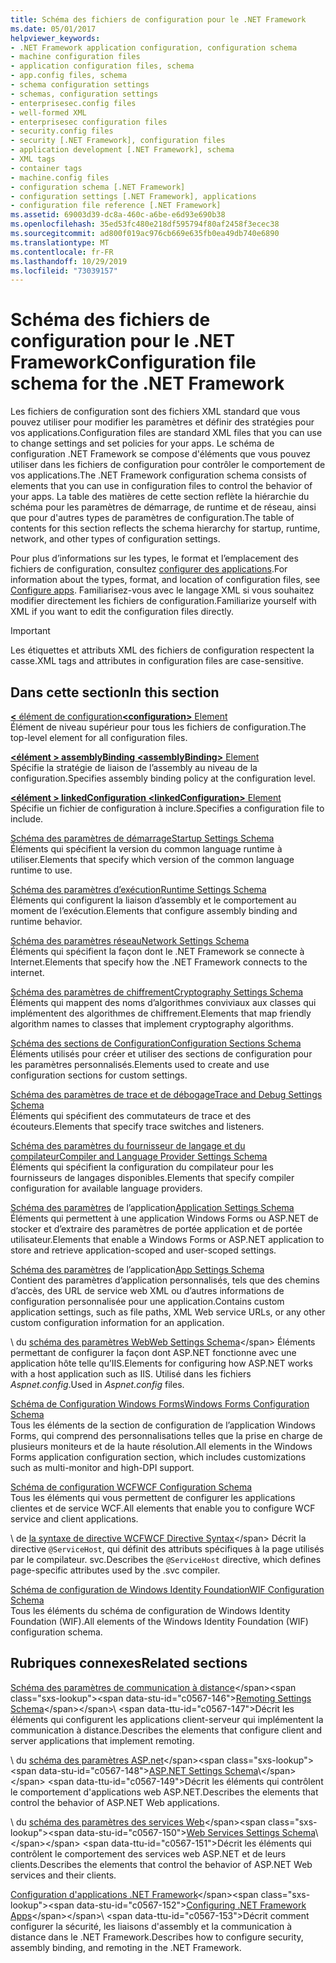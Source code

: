 ```yaml
---
title: Schéma des fichiers de configuration pour le .NET Framework
ms.date: 05/01/2017
helpviewer_keywords:
- .NET Framework application configuration, configuration schema
- machine configuration files
- application configuration files, schema
- app.config files, schema
- schema configuration settings
- schemas, configuration settings
- enterprisesec.config files
- well-formed XML
- enterprisesec configuration files
- security.config files
- security [.NET Framework], configuration files
- application development [.NET Framework], schema
- XML tags
- container tags
- machine.config files
- configuration schema [.NET Framework]
- configuration settings [.NET Framework], applications
- configuration file reference [.NET Framework]
ms.assetid: 69003d39-dc8a-460c-a6be-e6d93e690b38
ms.openlocfilehash: 35ed53fc480e218df595794f80af2458f3ecec38
ms.sourcegitcommit: ad800f019ac976cb669e635fb0ea49db740e6890
ms.translationtype: MT
ms.contentlocale: fr-FR
ms.lasthandoff: 10/29/2019
ms.locfileid: "73039157"
---
```

# <a name="configuration-file-schema-for-the-net-framework"></a><span data-ttu-id="c0567-102">Schéma des fichiers de configuration pour le .NET Framework</span><span class="sxs-lookup"><span data-stu-id="c0567-102">Configuration file schema for the .NET Framework</span></span>

<span data-ttu-id="c0567-103">Les fichiers de configuration sont des fichiers XML standard que vous pouvez utiliser pour modifier les paramètres et définir des stratégies pour vos applications.</span><span class="sxs-lookup"><span data-stu-id="c0567-103">Configuration files are standard XML files that you can use to change settings and set policies for your apps.</span></span> <span data-ttu-id="c0567-104">Le schéma de configuration .NET Framework se compose d'éléments que vous pouvez utiliser dans les fichiers de configuration pour contrôler le comportement de vos applications.</span><span class="sxs-lookup"><span data-stu-id="c0567-104">The .NET Framework configuration schema consists of elements that you can use in configuration files to control the behavior of your apps.</span></span> <span data-ttu-id="c0567-105">La table des matières de cette section reflète la hiérarchie du schéma pour les paramètres de démarrage, de runtime et de réseau, ainsi que pour d'autres types de paramètres de configuration.</span><span class="sxs-lookup"><span data-stu-id="c0567-105">The table of contents for this section reflects the schema hierarchy for startup, runtime, network, and other types of configuration settings.</span></span>

<span data-ttu-id="c0567-106">Pour plus d’informations sur les types, le format et l’emplacement des fichiers de configuration, consultez [configurer des applications](../index.md).</span><span class="sxs-lookup"><span data-stu-id="c0567-106">For information about the types, format, and location of configuration files, see [Configure apps](../index.md).</span></span> <span data-ttu-id="c0567-107">Familiarisez-vous avec le langage XML si vous souhaitez modifier directement les fichiers de configuration.</span><span class="sxs-lookup"><span data-stu-id="c0567-107">Familiarize yourself with XML if you want to edit the configuration files directly.</span></span>

> [!IMPORTANT]
> <span data-ttu-id="c0567-108">Les étiquettes et attributs XML des fichiers de configuration respectent la casse.</span><span class="sxs-lookup"><span data-stu-id="c0567-108">XML tags and attributes in configuration files are case-sensitive.</span></span>

## <a name="in-this-section"></a><span data-ttu-id="c0567-109">Dans cette section</span><span class="sxs-lookup"><span data-stu-id="c0567-109">In this section</span></span>

<span data-ttu-id="c0567-110">[ **\<** élément de configuration](configuration-element.md)</span><span class="sxs-lookup"><span data-stu-id="c0567-110">[**\<configuration>** Element](configuration-element.md)</span></span>\
<span data-ttu-id="c0567-111">Élément de niveau supérieur pour tous les fichiers de configuration.</span><span class="sxs-lookup"><span data-stu-id="c0567-111">The top-level element for all configuration files.</span></span>

<span data-ttu-id="c0567-112">[ **\<élément > assemblyBinding** ](assemblybinding-element-for-configuration.md)</span><span class="sxs-lookup"><span data-stu-id="c0567-112">[**\<assemblyBinding>** Element](assemblybinding-element-for-configuration.md)</span></span>\
<span data-ttu-id="c0567-113">Spécifie la stratégie de liaison de l’assembly au niveau de la configuration.</span><span class="sxs-lookup"><span data-stu-id="c0567-113">Specifies assembly binding policy at the configuration level.</span></span>

<span data-ttu-id="c0567-114">[ **\<élément > linkedConfiguration** ](linkedconfiguration-element.md)</span><span class="sxs-lookup"><span data-stu-id="c0567-114">[**\<linkedConfiguration>** Element](linkedconfiguration-element.md)</span></span>\
<span data-ttu-id="c0567-115">Spécifie un fichier de configuration à inclure.</span><span class="sxs-lookup"><span data-stu-id="c0567-115">Specifies a configuration file to include.</span></span>

<span data-ttu-id="c0567-116">[Schéma des paramètres de démarrage](./startup/index.md)</span><span class="sxs-lookup"><span data-stu-id="c0567-116">[Startup Settings Schema](./startup/index.md)</span></span>\
<span data-ttu-id="c0567-117">Éléments qui spécifient la version du common language runtime à utiliser.</span><span class="sxs-lookup"><span data-stu-id="c0567-117">Elements that specify which version of the common language runtime to use.</span></span>

<span data-ttu-id="c0567-118">[Schéma des paramètres d’exécution](./runtime/index.md)</span><span class="sxs-lookup"><span data-stu-id="c0567-118">[Runtime Settings Schema](./runtime/index.md)</span></span>\
<span data-ttu-id="c0567-119">Éléments qui configurent la liaison d’assembly et le comportement au moment de l’exécution.</span><span class="sxs-lookup"><span data-stu-id="c0567-119">Elements that configure assembly binding and runtime behavior.</span></span>

<span data-ttu-id="c0567-120">[Schéma des paramètres réseau](./network/index.md)</span><span class="sxs-lookup"><span data-stu-id="c0567-120">[Network Settings Schema](./network/index.md)</span></span>\
<span data-ttu-id="c0567-121">Éléments qui spécifient la façon dont le .NET Framework se connecte à Internet.</span><span class="sxs-lookup"><span data-stu-id="c0567-121">Elements that specify how the .NET Framework connects to the internet.</span></span>

<span data-ttu-id="c0567-122">[Schéma des paramètres de chiffrement](./cryptography/index.md)</span><span class="sxs-lookup"><span data-stu-id="c0567-122">[Cryptography Settings Schema](./cryptography/index.md)</span></span>\
<span data-ttu-id="c0567-123">Éléments qui mappent des noms d’algorithmes conviviaux aux classes qui implémentent des algorithmes de chiffrement.</span><span class="sxs-lookup"><span data-stu-id="c0567-123">Elements that map friendly algorithm names to classes that implement cryptography algorithms.</span></span>

<span data-ttu-id="c0567-124">[Schéma des sections de Configuration](configuration-sections-schema.md)</span><span class="sxs-lookup"><span data-stu-id="c0567-124">[Configuration Sections Schema](configuration-sections-schema.md)</span></span>\
<span data-ttu-id="c0567-125">Éléments utilisés pour créer et utiliser des sections de configuration pour les paramètres personnalisés.</span><span class="sxs-lookup"><span data-stu-id="c0567-125">Elements used to create and use configuration sections for custom settings.</span></span>

<span data-ttu-id="c0567-126">[Schéma des paramètres de trace et de débogage](./trace-debug/index.md)</span><span class="sxs-lookup"><span data-stu-id="c0567-126">[Trace and Debug Settings Schema](./trace-debug/index.md)</span></span>\
<span data-ttu-id="c0567-127">Éléments qui spécifient des commutateurs de trace et des écouteurs.</span><span class="sxs-lookup"><span data-stu-id="c0567-127">Elements that specify trace switches and listeners.</span></span>

<span data-ttu-id="c0567-128">[Schéma des paramètres du fournisseur de langage et du compilateur](./compiler/index.md)</span><span class="sxs-lookup"><span data-stu-id="c0567-128">[Compiler and Language Provider Settings Schema](./compiler/index.md)</span></span>\
<span data-ttu-id="c0567-129">Éléments qui spécifient la configuration du compilateur pour les fournisseurs de langages disponibles.</span><span class="sxs-lookup"><span data-stu-id="c0567-129">Elements that specify compiler configuration for available language providers.</span></span>

<span data-ttu-id="c0567-130">[Schéma des paramètres](application-settings-schema.md) de l’application</span><span class="sxs-lookup"><span data-stu-id="c0567-130">[Application Settings Schema](application-settings-schema.md)</span></span>\
<span data-ttu-id="c0567-131">Éléments qui permettent à une application Windows Forms ou ASP.NET de stocker et d’extraire des paramètres de portée application et de portée utilisateur.</span><span class="sxs-lookup"><span data-stu-id="c0567-131">Elements that enable a Windows Forms or ASP.NET application to store and retrieve application-scoped and user-scoped settings.</span></span>

<span data-ttu-id="c0567-132">[Schéma des paramètres](./appsettings/index.md) de l’application</span><span class="sxs-lookup"><span data-stu-id="c0567-132">[App Settings Schema](./appsettings/index.md)</span></span>\
<span data-ttu-id="c0567-133">Contient des paramètres d’application personnalisés, tels que des chemins d’accès, des URL de service web XML ou d’autres informations de configuration personnalisée pour une application.</span><span class="sxs-lookup"><span data-stu-id="c0567-133">Contains custom application settings, such as file paths, XML Web service URLs, or any other custom configuration information for an application.</span></span>

<span data-ttu-id="c0567-134">\ du [schéma des paramètres Web](./web/index.md)</span><span class="sxs-lookup"><span data-stu-id="c0567-134">[Web Settings Schema](./web/index.md)\</span></span>
<span data-ttu-id="c0567-135">Éléments permettant de configurer la façon dont ASP.NET fonctionne avec une application hôte telle qu’IIS.</span><span class="sxs-lookup"><span data-stu-id="c0567-135">Elements for configuring how ASP.NET works with a host application such as IIS.</span></span> <span data-ttu-id="c0567-136">Utilisé dans les fichiers *Aspnet.config*.</span><span class="sxs-lookup"><span data-stu-id="c0567-136">Used in *Aspnet.config* files.</span></span>

<span data-ttu-id="c0567-137">[Schéma de Configuration Windows Forms](winforms/index.md)</span><span class="sxs-lookup"><span data-stu-id="c0567-137">[Windows Forms Configuration Schema](winforms/index.md)</span></span>\
<span data-ttu-id="c0567-138">Tous les éléments de la section de configuration de l’application Windows Forms, qui comprend des personnalisations telles que la prise en charge de plusieurs moniteurs et de la haute résolution.</span><span class="sxs-lookup"><span data-stu-id="c0567-138">All elements in the Windows Forms application configuration section, which includes customizations such as multi-monitor and high-DPI support.</span></span>

<span data-ttu-id="c0567-139">[Schéma de configuration WCF](./wcf/index.md)</span><span class="sxs-lookup"><span data-stu-id="c0567-139">[WCF Configuration Schema](./wcf/index.md)</span></span>\
<span data-ttu-id="c0567-140">Tous les éléments qui vous permettent de configurer les applications clientes et de service WCF.</span><span class="sxs-lookup"><span data-stu-id="c0567-140">All elements that enable you to configure WCF service and client applications.</span></span>

<span data-ttu-id="c0567-141">\ de [la syntaxe de directive WCF](./wcf-directive/index.md)</span><span class="sxs-lookup"><span data-stu-id="c0567-141">[WCF Directive Syntax](./wcf-directive/index.md)\</span></span>
<span data-ttu-id="c0567-142">Décrit la directive `@ServiceHost`, qui définit des attributs spécifiques à la page utilisés par le compilateur. svc.</span><span class="sxs-lookup"><span data-stu-id="c0567-142">Describes the `@ServiceHost` directive, which defines page-specific attributes used by the .svc compiler.</span></span>

<span data-ttu-id="c0567-143">[Schéma de configuration de Windows Identity Foundation](windows-identity-foundation/index.md)</span><span class="sxs-lookup"><span data-stu-id="c0567-143">[WIF Configuration Schema](windows-identity-foundation/index.md)</span></span>\
<span data-ttu-id="c0567-144">Tous les éléments du schéma de configuration de Windows Identity Foundation (WIF).</span><span class="sxs-lookup"><span data-stu-id="c0567-144">All elements of the Windows Identity Foundation (WIF) configuration schema.</span></span>

## <a name="related-sections"></a><span data-ttu-id="c0567-145">Rubriques connexes</span><span class="sxs-lookup"><span data-stu-id="c0567-145">Related sections</span></span>

<span data-ttu-id="c0567-146">[Schéma des paramètres de communication à distance](https://docs.microsoft.com/previous-versions/dotnet/netframework-4.0/z415cf9a(v=vs.100))</span><span class="sxs-lookup"><span data-stu-id="c0567-146">[Remoting Settings Schema](https://docs.microsoft.com/previous-versions/dotnet/netframework-4.0/z415cf9a(v=vs.100))</span></span>\
<span data-ttu-id="c0567-147">Décrit les éléments qui configurent les applications client-serveur qui implémentent la communication à distance.</span><span class="sxs-lookup"><span data-stu-id="c0567-147">Describes the elements that configure client and server applications that implement remoting.</span></span>

<span data-ttu-id="c0567-148">\ du [schéma des paramètres ASP.net](https://docs.microsoft.com/previous-versions/dotnet/netframework-4.0/b5ysx397(v=vs.100))</span><span class="sxs-lookup"><span data-stu-id="c0567-148">[ASP.NET Settings Schema](https://docs.microsoft.com/previous-versions/dotnet/netframework-4.0/b5ysx397(v=vs.100))\</span></span>
<span data-ttu-id="c0567-149">Décrit les éléments qui contrôlent le comportement d'applications web ASP.NET.</span><span class="sxs-lookup"><span data-stu-id="c0567-149">Describes the elements that control the behavior of ASP.NET Web applications.</span></span>

<span data-ttu-id="c0567-150">\ du [schéma des paramètres des services Web](https://docs.microsoft.com/previous-versions/dotnet/netframework-4.0/cctwteet(v=vs.100))</span><span class="sxs-lookup"><span data-stu-id="c0567-150">[Web Services Settings Schema](https://docs.microsoft.com/previous-versions/dotnet/netframework-4.0/cctwteet(v=vs.100))\</span></span>
<span data-ttu-id="c0567-151">Décrit les éléments qui contrôlent le comportement des services web ASP.NET et de leurs clients.</span><span class="sxs-lookup"><span data-stu-id="c0567-151">Describes the elements that control the behavior of ASP.NET Web services and their clients.</span></span>

<span data-ttu-id="c0567-152">[Configuration d'applications .NET Framework](https://docs.microsoft.com/previous-versions/dotnet/netframework-4.0/kza1yk3a(v=vs.100))</span><span class="sxs-lookup"><span data-stu-id="c0567-152">[Configuring .NET Framework Apps](https://docs.microsoft.com/previous-versions/dotnet/netframework-4.0/kza1yk3a(v=vs.100))</span></span>\
<span data-ttu-id="c0567-153">Décrit comment configurer la sécurité, les liaisons d'assembly et la communication à distance dans le .NET Framework.</span><span class="sxs-lookup"><span data-stu-id="c0567-153">Describes how to configure security, assembly binding, and remoting in the .NET Framework.</span></span>
